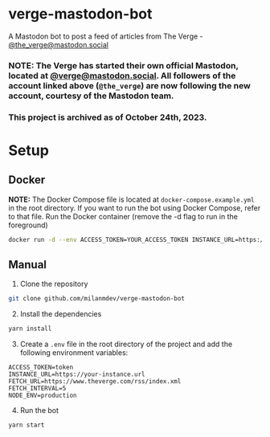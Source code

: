 # verge-mastodon-bot
A Mastodon bot to post a feed of articles from The Verge - [@the_verge@mastodon.social](https://mastodon.social/@the_verge)
### NOTE: The Verge has started their own official Mastodon, located at [@verge@mastodon.social](https://mastodon.social/@verge). All followers of the account linked above (`@the_verge`) are now following the new account, courtesy of the Mastodon team. 
### This project is archived as of October 24th, 2023.

# Setup
## Docker
**NOTE:** The Docker Compose file is located at `docker-compose.example.yml` in the root directory. If you want to run the bot using Docker Compose, refer to that file.
Run the Docker container (remove the -d flag to run in the foreground)
```bash
docker run -d --env ACCESS_TOKEN=YOUR_ACCESS_TOKEN INSTANCE_URL=https://your-instance.url --name verge-mastodon-bot ghcr.io/milanmdev/verge-mastodon-bot
```
## Manual
1. Clone the repository
```bash
git clone github.com/milanmdev/verge-mastodon-bot
```
2. Install the dependencies
```bash
yarn install
```
3. Create a `.env` file in the root directory of the project and add the following environment variables:
```env
ACCESS_TOKEN=token
INSTANCE_URL=https://your-instance.url
FETCH_URL=https://www.theverge.com/rss/index.xml
FETCH_INTERVAL=5
NODE_ENV=production
```
4. Run the bot
```bash
yarn start
```
